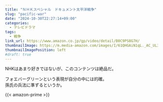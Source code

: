 ```yaml
---
title: "ＮＨＫスペシャル　ドキュメント太平洋戦争"
slug: "pacific-war"
date: "2024-10-30T22:27:14+09:00"
categories:
  - テレビドラマ
tags:
  - 戦争
link_url: https://www.amazon.co.jp/gp/video/detail/B0C9PS8G7H/
thumbnailImage: https://m.media-amazon.com/images/I/61QHGAiN1qL._AC_UL320_.jpg
thumbnailImagePosition: left
#draft: true
---
```

NHKはあまり好きではないが、このコンテンツは絶品だ。
<!--more-->
フォエバーグリーンという表現が自分の中には的確。  
孫氏の兵法に準ずるというか。

{{< amazon-prime >}}
